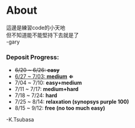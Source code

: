 # About  

這邊是練習code的小天地  
但不知道能不能堅持下去就是了  
 -gary  
 
### Deposit Progress:
* ~~6/20 ~ 6/26: **easy**~~
* [6/27 ~ 7/03: **medium**]() **&lArr;**
* 7/04 ~ 7/10: **easy+medium**
* 7/11 ~ 7/17: **medium+hard**
* 7/18 ~ 7/24: **hard**
* 7/25 ~ 8/14: **relaxation (synopsys purple 100)**
* 8/15 ~ 9/12: **free (no too much easy)**

-K.Tsubasa
